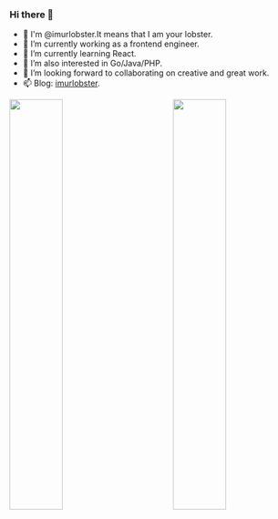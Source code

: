 ### Hi there 👋


- 💞️ I'm @imurlobster.It means that I am your lobster.
- 🔭 I’m currently working as a frontend engineer.
- 🌱 I’m currently learning React.
- 👀 I’m also interested in Go/Java/PHP.
- 👯 I’m looking forward to collaborating on creative and great work.
- 📫 Blog: [imurlobster](https://imurlobster.github.io).


<img align="left" width="43%" src="https://github-readme-stats.vercel.app/api?username=imurlobster&show_icons=true&title_color=eb1f6a&icon_color=999&text_color=999999&bg_color=0,27282200,0000000F&hide_border=true&count_private=true&hide_title=true" />

<img align="right" width="43%" src="https://github-readme-stats.vercel.app/api/top-langs/?username=imurlobster&hide=html,jupyter%20notebook,css&layout=compact&title_color=eb1f6a&icon_color=e28905&text_color=999999&bg_color=0,27282200,0000000F&hide_border=true">

